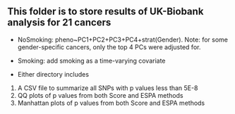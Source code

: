 
## This folder is to store results of UK-Biobank analysis for 21 cancers

* NoSmoking: pheno~PC1+PC2+PC3+PC4+strat(Gender). Note: for some gender-specific cancers, only the top 4 PCs were adjusted for.
* Smoking:   add smoking as a time-varying covariate

* Either directory includes 
1. A CSV file to summarize all SNPs with p values less than 5E-8
2. QQ plots of p values from both Score and ESPA methods
3. Manhattan plots of p values from both Score and ESPA methods
